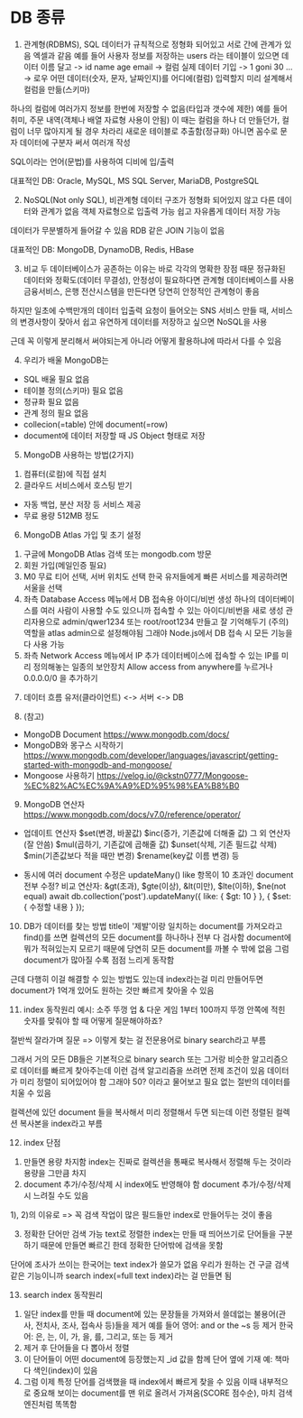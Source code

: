 # DB 종류
1. 관계형(RDBMS), SQL
데이터가 규칙적으로 정형화 되어있고 서로 간에 관계가 있음
엑셀과 같음
예를 들어 사용자 정보를 저장하는 users 라는 테이블이 있으면
데이터 이름 달고 -> id name age email -> 컬럼
실제 데이터 기입 -> 1  goni 30  ...   -> 로우
어떤 데이터(숫자, 문자, 날짜인지)를 어디에(컬럼) 입력할지 미리 설계해서 컬럼을 만듦(스키마)

하나의 컬럼에 여러가지 정보를 한번에 저장할 수 없음(타입과 갯수에 제한)
예를 들어 취미, 주문 내역(객체나 배열 자료형 사용이 안됨)
이 때는 컬럼을 하나 더 만들던가, 컬럼이 너무 많아지게 될 경우 차라리 새로운 테이블로 추출함(정규화)
아니면 꼼수로 문자 데이터에 구분자 써서 여러개 작성

SQL이라는 언어(문법)를 사용하여 디비에 입/출력

대표적인 DB: Oracle, MySQL, MS SQL Server, MariaDB, PostgreSQL

2. NoSQL(Not only SQL), 비관계형
데이터 구조가 정형화 되어있지 않고 다른 데이터와 관계가 없음
객체 자료형으로 입출력 가능
쉽고 자유롭게 데이터 저장 가능

데이터가 무분별하게 들어갈 수 있음
RDB 같은 JOIN 기능이 없음

대표적인 DB: MongoDB, DynamoDB, Redis, HBase

3. 비교
두 데이터베이스가 공존하는 이유는 바로 각각의 명확한 장점 때문
정규화된 데이터와 정확도(데이터 무결성), 안정성이 필요하다면 관계형 데이터베이스를 사용
금융서비스, 은행 전산시스템을 만든다면 당연히 안정적인 관계형이 좋음

하지만 일초에 수백만개의 데이터 입출력 요청이 들어오는 SNS 서비스 만들 때,
서비스의 변경사항이 잦아서 쉽고 유연하게 데이터를 저장하고 싶으면 NoSQL을 사용

근데 꼭 이렇게 분리해서 써야되는게 아니라 어떻게 활용하냐에 따라서 다를 수 있음

4. 우리가 배울 MongoDB는
- SQL 배울 필요 없음
- 테이블 정의(스키마) 필요 없음
- 정규화 필요 없음
- 관계 정의 필요 없음
- collecion(=table) 안에 document(=row)
- document에 데이터 저장할 때 JS Object 형태로 저장

5. MongoDB 사용하는 방법(2가지)
1) 컴퓨터(로컬)에 직접 설치
2) 클라우드 서비스에서 호스팅 받기
- 자동 백업, 분산 저장 등 서비스 제공
- 무료 용량 512MB 정도

6. MongoDB Atlas 가입 및 초기 설정
1) 구글에 MongoDB Atlas 검색 또는 mongodb.com 방문
2) 회원 가입(메일인증 필요)
3) M0 무료 티어 선택, 서버 위치도 선택
한국 유저들에게 빠른 서비스를 제공하려면 서울을 선택
4) 좌측 Database Access 메뉴에서 DB 접속용 아이디/비번 생성
하나의 데이터베이스를 여러 사람이 사용할 수도 있으니까
접속할 수 있는 아이디/비번을 새로 생성
관리자용으로 admin/qwer1234 또는 root/root1234 만들고 잘 기억해두기
(주의) 역할을 atlas admin으로 설정해야됨
그래야 Node.js에서 DB 접속 시 모든 기능을 다 사용 가능
5) 좌측 Network Access 메뉴에서 IP 추가
데이터베이스에 접속할 수 있는 IP를 미리 정의해놓는 일종의 보안장치
Allow access from anywhere를 누르거나 0.0.0.0/0 을 추가하기

7. 데이터 흐름
유저(클라이언트) <-> 서버 <-> DB

8. (참고)
- MongoDB Document
https://www.mongodb.com/docs/
- MongoDB와 몽구스 시작하기
https://www.mongodb.com/developer/languages/javascript/getting-started-with-mongodb-and-mongoose/
- Mongoose 사용하기
https://velog.io/@ckstn0777/Mongoose-%EC%82%AC%EC%9A%A9%ED%95%98%EA%B8%B0

9. MongoDB 연산자
https://www.mongodb.com/docs/v7.0/reference/operator/

- 업데이트 연산자
$set(변경, 바꿀값)
$inc(증가, 기존값에 더해줄 값)
그 외 연산자 (잘 안씀)
$mul(곱하기, 기존값에 곱해줄 값)
$unset(삭제, 기존 필드값 삭제)
$min(기존값보다 적을 때만 변경)
$rename(key값 이름 변경) 등

- 동시에 여러 document 수정은 updateMany()
like 항목이 10 초과인 document 전부 수정? 
비교 연산자: &gt(초과), $gte(이상), &lt(미만), $lte(이하), $ne(not equal)
await db.collection('post').updateMany({ like: { $gt: 10 } }, { 
  $set: {
    수정할 내용
  } 
});

10. DB가 데이터를 찾는 방법
title이 '제발'이랑 일치하는 document를 가져오라고 find()를 쓰면
컬렉션의 모든 document를 하나하나 전부 다 검사함
document에 뭐가 적혀있는지 모르기 때문에 당연히 모든 document를 까볼 수 밖에 없음
그럼 document가 많아질 수록 점점 느리게 동작함

근데 다행히 이걸 해결할 수 있는 방법도 있는데 
index라는걸 미리 만들어두면 document가 1억개 있어도 원하는 것만 빠르게 찾아올 수 있음

11. index 동작원리
예시: 소주 뚜껑 업 & 다운 게임
1부터 100까지 뚜껑 안쪽에 적힌 숫자를 맞춰야 할 때
어떻게 질문해야하죠?

절반씩 잘라가며 질문 => 이렇게 찾는 걸 전문용어로 binary search라고 부름

그래서 거의 모든 DB들은 기본적으로 binary search 또는 
그거랑 비슷한 알고리즘으로 데이터를 빠르게 찾아주는데
이런 검색 알고리즘을 쓰려면 전제 조건이 있음
데이터가 미리 정렬이 되어있어야 함
그래야 50? 이라고 물어보고 필요 없는 절반의 데이터를 치울 수 있음

컬렉션에 있던 document 들을 복사해서 미리 정렬해서 두면 되는데
이런 정렬된 컬렉션 복사본을 index라고 부름

12. index 단점
1) 만들면 용량 차지함
index는 진짜로 컬렉션을 통째로 복사해서 정렬해 두는 것이라 용량을 그만큼 차지
2) document 추가/수정/삭제 시 index에도 반영해야 함
document 추가/수정/삭제 시 느려질 수도 있음

1), 2)의 이유로 => 꼭 검색 작업이 많은 필드들만 index로 만들어두는 것이 좋음

3) 정확한 단어만 검색 가능
text로 정렬한 index는 만들 때 띄어쓰기로 단어들을 구분하기 때문에
만들면 빠르긴 한데 정확한 단어밖에 검색을 못함

단어에 조사가 쓰이는 한국어는 text index가 쓸모가 없음
우리가 원하는 건 구글 검색 같은 기능이니까
search index(=full text index)라는 걸 만들면 됨

13. search index 동작원리
1) 일단 index를 만들 때 document에 있는 문장들을 가져와서 쓸데없는 불용어(관사, 전치사, 조사, 접속사 등)들을 제거
예를 들어
영어: and or the ~s 등 제거
한국어: 은, 는, 이, 가, 을, 를, 그리고, 또는 등 제거
2) 제거 후 단어들을 다 뽑아서 정렬
3) 이 단어들이 어떤 document에 등장했는지 _id 값을 함께 단어 옆에 기재
예: 책마다 색인(index)이 있음
4) 그럼 이제 특정 단어를 검색했을 때 index에서 빠르게 찾을 수 있음
이때 내부적으로 중요해 보이는 document를 맨 위로 올려서 가져옴(SCORE 점수순), 마치 검색엔진처럼 똑똑함